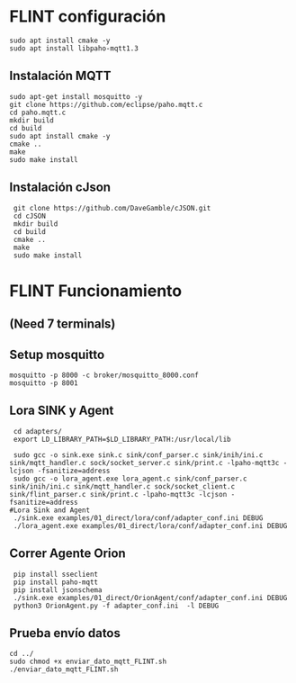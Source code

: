 # FLINT configuración

```
sudo apt install cmake -y
sudo apt install libpaho-mqtt1.3
```
## Instalación MQTT
```
sudo apt-get install mosquitto -y
git clone https://github.com/eclipse/paho.mqtt.c
cd paho.mqtt.c
mkdir build
cd build
sudo apt install cmake -y
cmake ..
make 
sudo make install
```
## Instalación cJson
```
 git clone https://github.com/DaveGamble/cJSON.git
 cd cJSON
 mkdir build
 cd build
 cmake ..
 make 
 sudo make install
```
# FLINT Funcionamiento
## (Need 7 terminals)
## Setup mosquitto 
```
mosquitto -p 8000 -c broker/mosquitto_8000.conf   
mosquitto -p 8001
````
## Lora SINK y Agent
```
 cd adapters/
 export LD_LIBRARY_PATH=$LD_LIBRARY_PATH:/usr/local/lib

 sudo gcc -o sink.exe sink.c sink/conf_parser.c sink/inih/ini.c sink/mqtt_handler.c sock/socket_server.c sink/print.c -lpaho-mqtt3c -lcjson -fsanitize=address
 sudo gcc -o lora_agent.exe lora_agent.c sink/conf_parser.c sink/inih/ini.c sink/mqtt_handler.c sock/socket_client.c sink/flint_parser.c sink/print.c -lpaho-mqtt3c -lcjson -fsanitize=address
#Lora Sink and Agent
 ./sink.exe examples/01_direct/lora/conf/adapter_conf.ini DEBUG
 ./lora_agent.exe examples/01_direct/lora/conf/adapter_conf.ini DEBUG
```
## Correr Agente Orion
```
 pip install sseclient
 pip install paho-mqtt
 pip install jsonschema
 ./sink.exe examples/01_direct/OrionAgent/conf/adapter_conf.ini DEBUG
 python3 OrionAgent.py -f adapter_conf.ini  -l DEBUG
````

## Prueba envío datos
```
cd ../
sudo chmod +x enviar_dato_mqtt_FLINT.sh
./enviar_dato_mqtt_FLINT.sh
```
